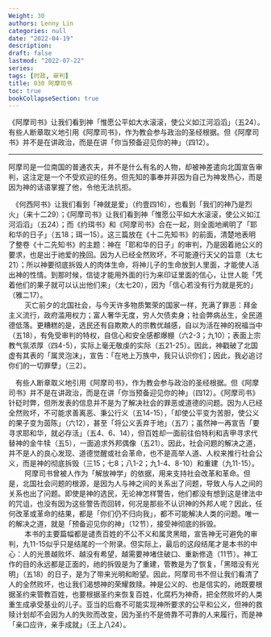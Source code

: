 ```yaml
---
Weight: 30
authors: Lenny Lin
categories: null
date: "2022-04-19"
description: 
draft: false
lastmod: "2022-07-22"
series:
tags: [时政, 审判]
title: 030 阿摩司书
toc: true
bookCollapseSection: true
---
```


  《阿摩司书》让我们看到神「惟愿公平如大水滚滚，使公义如江河滔滔」（五24）。　有些人断章取义地引用《阿摩司书》，作为教会参与政治的圣经根据。但《阿摩司书》并不是在讲政治，而是在讲「你当预备迎见你的神」（四12）。

<!--more-->

---

  阿摩司是一位南国的普通农夫，并不是什么有名的人物，却被神差遣向北国宣告审判，这注定是一个不受欢迎的任务。但先知的事奉并非因为自己为神发热心，而是因为神的话语掌握了他，令他无法抗拒。  

　《何西阿书》让我们看到「神就是爱」（约壹四16），也看到「我们的神乃是烈火」（来十二29）；《阿摩司书》让我们看到神「惟愿公平如大水滚滚，使公义如江河滔滔」（五24）；而《约珥书》和《阿摩司书》合在一起，则全面地阐明了「耶和华的日子」（五18；珥一15）。这三篇放在《十二先知书》的前面，清楚地表明了整卷《十二先知书》的主题：神在「耶和华的日子」的审判，乃是因着祂公义的要求，也是出于祂爱的挽回。因为人已经全然败坏，不可能遵行天父的旨意（太七21）；所以神要彻底拆毁人的肉体生命，将神儿子的生命放到人里面，才能使人活出神的性情。到那时候，信徒才能用外面的行为来印证里面的信心，让世人能「凭着他们的果子就可以认出他们来」（太七20），因为「信心若没有行为就是死的」（雅二17）。  
　
　灭亡前夕的北国社会，与今天许多物质繁荣的国家一样，充满了罪恶：拜金主义流行，政府滥用权力；富人奢华无度，穷人欠债卖身；社会弊病丛生，全民道德低落。更糟糕的是，选民还有自欺欺人的宗教优越感，自以为活在神的祝福当中（五18），有免受审判的特权，自信心和安全感都爆棚（六2-3；九10）；表面上宗教气氛浓厚（四4-5），实际上毫无敬虔的实际（五21-25）。因此，神戳破了北国虚有其表的「属灵泡沫」，宣告：「在地上万族中，我只认识你们；因此，我必追讨你们的一切罪孽」（三2）。  

　有些人断章取义地引用《阿摩司书》，作为教会参与政治的圣经根据。但《阿摩司书》并不是在讲政治，而是在讲「你当预备迎见你的神」（四12）。《阿摩司书》针砭时弊，但所发表的信息并不是为了解决社会的罪恶或道德的问题。因为人已经全然败坏，不可能求善离恶、秉公行义（五14-15），「却使公平变为苦胆，使公义的果子变为茵陈」（六12），甚至「将公义丢弃于地」（五7）；虽然神一再宣告「要寻求耶和华，就必存活」（五4、6、14），但百姓却一面前往伯特利和吉甲寻求代替神的金牛犊（五5），一面追求外邦偶像（五21）。因此，社会问题的解决之道，并不是人的良心发现、道德觉醒或社会革命，也不是高举人道、人权来推行社会公义，而是神的彻底拆毁（三15；七8；八1-2；九1-4、8-10）和重建（九11-15）。  
　
　阿摩司书曾被人作为「解放神学」的依据，用来支持社会改革和革命。但是，北国社会问题的根源，是因为人与神之间的关系出了问题，导致人与人之间的关系也出了问题。即使是神的选民，无论神怎样警告，他们都没有想到这是律法中的咒诅，也没有因为这些警告而回转，何况是那些不认识神的外邦人呢？因此，任何改革或革命的结果，都是「你们仍不归向我」，都不可能解决人类的问题。唯一的解决之道，就是「预备迎见你的神」（12节），接受神彻底的拆毁。  
　
　本书的主要篇幅都是谴责百姓的不公不义和属灵黑暗，宣告神无可避免的审判，九11-15似乎只是结尾的一个附录。但实际上，最后的这段结尾才是本书的中心：人的光景越败坏、越没有希望，越需要神堵住破口、重新修造（11节）。神工作的目的永远都是正面的，祂的拆毁是为了重建，管教是为了恢复，「黑暗没有光明」（五18）的日子，是为了带来光明和盼望。因此，阿摩司书不但让我们看清了人的全然败坏，也让我们渴想神的荣耀救赎。神是公义的、也是信实的，祂既要根据圣约来管教百姓，也要根据圣约来恢复百姓，化腐朽为神奇，把全然败坏的人类重生成承受基业的儿子。亚当的后裔不可能实现神所要求的公平和公义，但神的救赎计划却不会因为人的失败而改变，因为圣约不是倚靠不可靠的人来履行，而是神「亲口应许，亲手成就」（王上八24）。
　
　